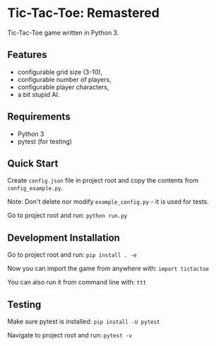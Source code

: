 # Tic-Tac-Toe: Remastered
Tic-Tac-Toe game written in Python 3.

## Features
- configurable grid size (3-10),
- configurable number of players,
- configurable player characters,
- a bit stupid AI.

## Requirements
- Python 3
- pytest (for testing)

## Quick Start
Create `config.json` file in project root and copy the contents from `config_example.py`.

Note: Don't delete nor modify `example_config.py` - it is used for tests.

Go to project root and run:
`python run.py`

## Development Installation
Go to project root and run:
`pip install . -e`

Now you can import the game from anywhere with:
`import tictactoe`

You can also run it from command line with:
`ttt`

## Testing
Make sure pytest is installed:
`pip install -U pytest`

Navigate to project root and run:
`pytest -v`
